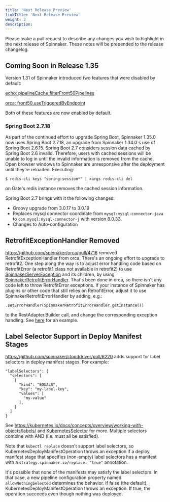 ```yaml
---
title: 'Next Release Preview'
linkTitle: 'Next Release Preview'
weight: 2
description:
---
```


Please make a pull request to describe any changes you wish to highlight
in the next release of Spinnaker. These notes will be prepended to the release
changelog.

## Coming Soon in Release 1.35

Version 1.31 of Spinnaker introduced two features that were disabled by default:

[echo: pipelineCache.filterFront50Pipelines](https://spinnaker.io/changelogs/1.31.0-changelog/#echo)

[orca: front50.useTriggeredByEndpoint](https://spinnaker.io/changelogs/1.31.0-changelog/#orca)

Both of these features are now enabled by default.

### Spring Boot 2.7.18

As part of the continued effort to upgrade Spring Boot, Spinnaker 1.35.0 now uses Spring Boot 2.7.18, an upgrade from Spinnaker 1.34.0`s use of Spring Boot 2.6.15. Spring Boot 2.7 considers session data cached by Spring Boot 2.6 invalid.  Therefore, users with cached sessions will be unable to log in until the invalid information is removed from the cache. Open browser windows to Spinnaker are unresponsive after the deployment until they’re reloaded.
Executing:

    $ redis-cli keys "spring:session*" | xargs redis-cli del

on Gate's redis instance removes the cached session information.


Spring Boot 2.7 brings with it the following changes:

* Groovy upgrade from 3.0.17 to 3.0.19
* Replaces mysql connector coordinate from `mysql:mysql-connector-java` to `com.mysql:mysql-connector-j` with version 8.0.33.
* Changes to Auto-configuration

## RetrofitExceptionHandler Removed

https://github.com/spinnaker/orca/pull/4716 removed RetrofitExceptionHandler from orca.  There's an ongoing effort to upgrade to retrofit2.  One step along the way is to adjust error handling code based on RetrofitError (a retrofit1 class not available in retrofit2) to use [SpinnakerServerException](https://github.com/spinnaker/kork/blob/v7.231.0/kork-retrofit/src/main/java/com/netflix/spinnaker/kork/retrofit/exceptions/SpinnakerServerException.java) and its children, by using [SpinnakerRetrofitErrorHandler](https://github.com/spinnaker/kork/blob/v7.231.0/kork-retrofit/src/main/java/com/netflix/spinnaker/kork/retrofit/exceptions/SpinnakerRetrofitErrorHandler.java#L52).  That's been done in orca, so there isn't any code left to throw RetrofitError exceptions.  If your instance of Spinnaker has plugins or other code that still relies on RetrofitError, adjust it to use SpinnakerRetrofitErrorHandler by adding, e.g.:


    .setErrorHandler(SpinnakerRetrofitErrorHandler.getInstance())

to the RestAdapter.Builder call, and change the corresponding exception handling.  See [here](https://github.com/spinnaker/orca/blob/9898ae1a673f0481abe082f4b681dbc314682c3f/orca-front50/src/main/groovy/com/netflix/spinnaker/orca/front50/config/Front50Configuration.groovy#L82) for an example.

## Label Selector Support in Deploy Manifest Stages

https://github.com/spinnaker/clouddriver/pull/6220 adds support for label selectors in deploy manifest stages.  For example:

```
"labelSelectors": {
  "selectors": [
    {
      "kind": "EQUALS",
      "key": "my-label-key",
      "values": [
        "my-value"
      ],
    }
  ]
}
```

See https://kubernetes.io/docs/concepts/overview/working-with-objects/labels/ and [KubernetesSelector](https://github.com/spinnaker/clouddriver/blob/ad1a8efc214264276e3a22d30af179b825145cab/clouddriver-kubernetes/src/main/java/com/netflix/spinnaker/clouddriver/kubernetes/security/KubernetesSelector.java#L59) for more. Multiple selectors combine with AND (i.e. must all be satisfied).

Note that `kubectl replace` doesn't support label selectors, so KubernetesDeployManifestOperation throws an exception if a deploy manifest stage that specifies (non-empty) label selectors has a manifest with a `strategy.spinnaker.io/replace: "true"` annotation.

It's possible that none of the manifests may satisfy the label selectors. In that case, a new pipeline configuration property named `allowNothingSelected` determines the behavior. If false (the default), KubernetesDeployManifestOperation throws an exception. If true, the operation succeeds even though nothing was deployed.
